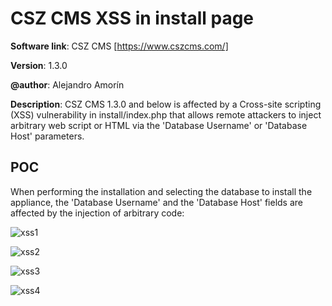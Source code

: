 # CSZ CMS XSS in install page
**Software link**: CSZ CMS [https://www.cszcms.com/]

**Version**: 1.3.0

**@author**: Alejandro Amorín

**Description**: CSZ CMS 1.3.0 and below is affected by a Cross-site scripting (XSS) vulnerability in install/index.php that allows remote attackers to inject arbitrary web script or HTML via the 'Database Username' or 'Database Host' parameters.

## POC

When performing the installation and selecting the database to install the appliance, the 'Database Username' and the 'Database Host' fields are affected by the injection of arbitrary code:

![xss1](https://github.com/al3zx/csz_cms_1_3_0_xss_in_install_page/assets/20266218/eda959a1-88ed-43a5-a766-622e38d92377)

![xss2](https://github.com/al3zx/csz_cms_1_3_0_xss_in_install_page/assets/20266218/2d537363-34a4-4208-8063-c591fb84fc7b)

![xss3](https://github.com/al3zx/csz_cms_1_3_0_xss_in_install_page/assets/20266218/95a3286d-7816-4291-9163-fd02d23dc38e)

![xss4](https://github.com/al3zx/csz_cms_1_3_0_xss_in_install_page/assets/20266218/553f4697-086a-4532-83ed-0dfbe132aa82)

